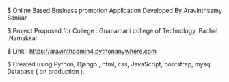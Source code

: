 $ Online Based Business promotion Application Developed By Aravinthsamy Sankar 


$ Project Proposed for College : Gnanamani college of Technology, Pachal ,Namakkal


$ Link : https://aravinthadmin4.pythonanywhere.com


$ Created using Python, Django , html, css, JavaScript, bootstrap, mysql Database ( on production ).
